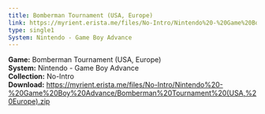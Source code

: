 ```yaml
---
title: Bomberman Tournament (USA, Europe)
link: https://myrient.erista.me/files/No-Intro/Nintendo%20-%20Game%20Boy%20Advance/Bomberman%20Tournament%20(USA,%20Europe).zip
type: single1
System: Nintendo - Game Boy Advance
---
```

<b>Game:</b> Bomberman Tournament (USA, Europe)<br>
<b>System:</b> Nintendo - Game Boy Advance<br>
<b>Collection:</b> No-Intro<br>
<b>Download:</b> https://myrient.erista.me/files/No-Intro/Nintendo%20-%20Game%20Boy%20Advance/Bomberman%20Tournament%20(USA,%20Europe).zip